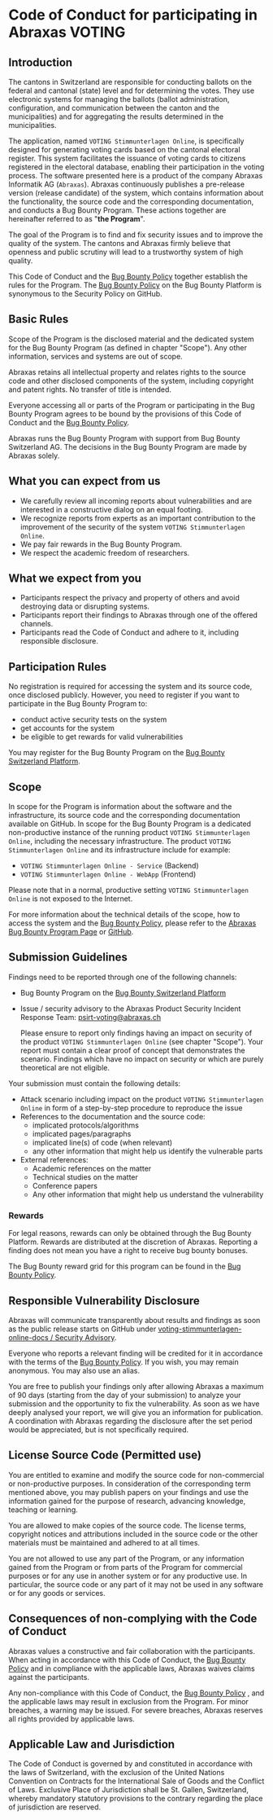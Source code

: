 # Code of Conduct for participating in Abraxas VOTING

## Introduction

The cantons in Switzerland are responsible for conducting ballots on the federal and cantonal (state) level and for determining the votes. They use electronic systems for managing the ballots (ballot administration, configuration, and communication between the canton and the municipalities) and for aggregating the results determined in the municipalities.

The application, named `VOTING Stimmunterlagen Online`, is specifically designed for generating voting cards based on the cantonal electoral register. This system facilitates the issuance of voting cards to citizens registered in the electoral database, enabling their participation in the voting process. The software presented here is a product of the company Abraxas Informatik AG (`Abraxas`).
Abraxas continuously publishes a pre-release version (release candidate) of the system, which contains information about the functionality, the source code and the corresponding documentation, and conducts a Bug Bounty Program. These actions together are hereinafter referred to as "**the Program**".

The goal of the Program is to find and fix security issues and to improve the quality of the system. The cantons and Abraxas firmly believe that openness and public scrutiny will lead to a trustworthy system of high quality.

This Code of Conduct and the [Bug Bounty Policy](./SECURITY.md#bug-bounty-policy) together establish the rules for the Program. The [Bug Bounty Policy](./SECURITY.md#bug-bounty-policy) on the Bug Bounty Platform is synonymous to the Security Policy on GitHub.

## Basic Rules

Scope of the Program is the disclosed material and the dedicated system for the Bug Bounty Program (as defined in chapter "Scope"). Any other information, services and systems are out of scope.

Abraxas retains all intellectual property and relates rights to the source code and other disclosed components of the system, including copyright and patent rights. No transfer of title is intended.

Everyone accessing all or parts of the Program or participating in the Bug Bounty Program agrees to be bound by the provisions of this Code of Conduct and the [Bug Bounty Policy](./SECURITY.md#bug-bounty-policy).

Abraxas runs the Bug Bounty Program with support from Bug Bounty Switzerland AG. The decisions in the Bug Bounty Program are made by Abraxas solely.

## What you can expect from us

- We carefully review all incoming reports about vulnerabilities and are interested in a constructive dialog on an equal footing.
- We recognize reports from experts as an important contribution to the improvement of the security of the system `VOTING Stimmunterlagen Online`.
- We pay fair rewards in the Bug Bounty Program.
- We respect the academic freedom of researchers.

## What we expect from you

- Participants respect the privacy and property of others and avoid destroying data or disrupting systems.
- Participants report their findings to Abraxas through one of the offered channels.
- Participants read the Code of Conduct and adhere to it, including responsible disclosure.

## Participation Rules

No registration is required for accessing the system and its source code, once disclosed publicly. However, you need to register if you want to participate in the Bug Bounty Program to:

- conduct active security tests on the system
- get accounts for the system
- be eligible to get rewards for valid vulnerabilities

You may register for the Bug Bounty Program on the [Bug Bounty Switzerland Platform](https://www.bugbounty.ch/abraxas/).

## Scope

In scope for the Program is information about the software and the infrastructure, its source code and the corresponding documentation available on GitHub.
In scope for the Bug Bounty Program is a dedicated non-productive instance of the running product `VOTING Stimmunterlagen Online`, including the necessary infrastructure. The product `VOTING Stimmunterlagen Online` and its infrastructure include for example:

- `VOTING Stimmunterlagen Online - Service` (Backend)
- `VOTING Stimmunterlagen Online - WebApp` (Frontend)

Please note that in a normal, productive setting `VOTING Stimmunterlagen Online` is not exposed to the Internet.

For more information about the technical details of the scope, how to access the system and the [Bug Bounty Policy](./SECURITY.md#bug-bounty-policy), please refer to the [Abraxas Bug Bounty Program Page](https://www.bugbounty.ch/abraxas/) or [GitHub](https://github.com/abraxas-labs/).

## Submission Guidelines

Findings need to be reported through one of the following channels:

- Bug Bounty Program on the [Bug Bounty Switzerland Platform](https://www.bugbounty.ch/hacker/)
- Issue / security advisory to the Abraxas Product Security Incident Response Team: psirt-voting@abraxas.ch

    Please ensure to report only findings having an impact on security of the product `VOTING Stimmunterlagen Online` (see chapter "Scope"). Your report must contain a clear proof of concept that demonstrates the scenario. Findings which have no impact on security or which are purely theoretical are not eligible.

Your submission must contain the following details:

- Attack scenario including impact on the product `VOTING Stimmunterlagen Online` in form of a step-by-step procedure to reproduce the issue
- References to the documentation and the source code:
  - implicated protocols/algorithms
  - implicated pages/paragraphs
  - implicated line(s) of code (when relevant)
  - any other information that might help us identify the vulnerable parts
- External references:
  - Academic references on the matter
  - Technical studies on the matter
  - Conference papers
  - Any other information that might help us understand the vulnerability

### Rewards

For legal reasons, rewards can only be obtained through the Bug Bounty Platform. Rewards are distributed at the discretion of Abraxas. Reporting a finding does not mean you have a right to receive bug bounty bonuses.

The Bug Bounty reward grid for this program can be found in the [Bug Bounty Policy](./SECURITY.md#reward-grid).

## Responsible Vulnerability Disclosure

Abraxas will communicate transparently about results and findings as soon as the public release starts on GitHub under [voting-stimmunterlagen-online-docs / Security Advisory](https://github.com/abraxas-labs/voting-stimmunterlagen-online-docs/security/advisories).

Everyone who reports a relevant finding will be credited for it in accordance with the terms of the [Bug Bounty Policy](./SECURITY.md#bug-bounty-policy). If you wish, you may remain anonymous. You may also use an alias.

You are free to publish your findings only after allowing Abraxas a maximum of 90 days (starting from the day of your submission) to analyze your submission and the opportunity to fix the vulnerability. As soon as we have deeply analysed your report, we will give you an information for publication. A coordination with Abraxas regarding the disclosure after the set period would be appreciated, but is not specifically required.

## License Source Code (Permitted use)

You are entitled to examine and modify the source code for non-commercial or non-productive purposes. In consideration of the corresponding term mentioned above, you may publish papers on your findings and use the information gained for the purpose of research, advancing knowledge, teaching or learning.

You are allowed to make copies of the source code. The license terms, copyright notices and attributions included in the source code or the other materials must be maintained and adhered to at all times.

You are not allowed to use any part of the Program, or any information gained from the Program or from parts of the Program for commercial purposes or for any use in another system or for any productive use. In particular, the source code or any part of it may not be used in any software or for any goods or services.

## Consequences of non-complying with the Code of Conduct

Abraxas values a constructive and fair collaboration with the participants. When acting in accordance with this Code of Conduct, the [Bug Bounty Policy](./SECURITY.md#bug-bounty-policy)  and in compliance with the applicable laws, Abraxas waives claims against the participants.

Any non-compliance with this Code of Conduct, the [Bug Bounty Policy](./SECURITY.md#bug-bounty-policy) , and the applicable laws may result in exclusion from the Program. For minor breaches, a warning may be issued. For severe breaches, Abraxas reserves all rights provided by applicable laws.

## Applicable Law and Jurisdiction

The Code of Conduct is governed by and constituted in accordance with the laws of Switzerland, with the exclusion of the United Nations Convention on Contracts for the International Sale of Goods and the Conflict of Laws. Exclusive Place of Jurisdiction shall be St. Gallen, Switzerland, whereby mandatory statutory provisions to the contrary regarding the place of jurisdiction are reserved.
